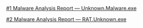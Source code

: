[#1 Malware Analysis Report — Unknown.Malware.exe](https://github.com/sapan322/Raman-Cybersecurity-Portfolio/blob/main/Malware%20Development%20&%20Analysis/Malware%20Analysis/Reports/%231_Basic_malware_analysis_report(Unknown.Malware.exe).md#malware-analysis-report-unknownmalwareexe) 

[#2 Malware Analysis Report — RAT.Unknown.exe](https://github.com/sapan322/Raman-Cybersecurity-Portfolio/blob/main/Malware%20Development%20&%20Analysis/Malware%20Analysis/Reports/%232_Basic_malware_analysis_report(RAT.Unknown.exe).md)
